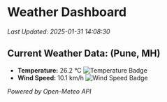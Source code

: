 
# Weather Dashboard

_Last Updated: 2025-01-31 14:08:30_

## Current Weather Data: (Pune, MH)
- **Temperature:** 26.2 °C ![Temperature Badge](https://img.shields.io/badge/Temperature-Medium%20Temp-green)
- **Wind Speed:** 10.1 km/h ![Wind Speed Badge](https://img.shields.io/badge/Wind%20Speed-Low%20Wind-blue)

*Powered by Open-Meteo API*
